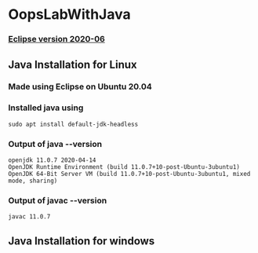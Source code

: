 # OopsLabWithJava
### [Eclipse version 2020-06](https://www.eclipse.org/downloads/)

## Java Installation for Linux 
### Made using Eclipse on Ubuntu 20.04 
### Installed java using 
```
sudo apt install default-jdk-headless
```
### Output of java --version
```
openjdk 11.0.7 2020-04-14
OpenJDK Runtime Environment (build 11.0.7+10-post-Ubuntu-3ubuntu1)
OpenJDK 64-Bit Server VM (build 11.0.7+10-post-Ubuntu-3ubuntu1, mixed mode, sharing)

```
### Output of javac --version
```
javac 11.0.7
```
## Java Installation for windows
